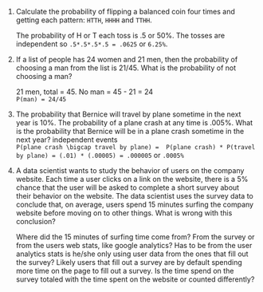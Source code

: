 1. Calculate the probability of flipping a balanced coin four times and getting each pattern: `HTTH`, `HHHH` and `TTHH`.

    The probability of H or T each toss is .5 or 50%. The tosses are independent so `.5*.5*.5*.5 = .0625` or `6.25%`.

2. If a list of people has 24 women and 21 men, then the probability of choosing a man from the list is 21/45. What is the probability of not choosing a man?

    21 men, total = 45.  No man = 45 - 21 = 24  
    `P(man) = 24/45`

3. The probability that Bernice will travel by plane sometime in the next year is 10%. The probability of a plane crash at any time is .005%. What is the probability that Bernice will be in a plane crash sometime in the next year?
    independent events  
    `P(plane crash \bigcap travel by plane) =  P(plane crash) * P(travel by plane) = (.01) * (.00005) = .000005` or `.0005%`

4. A data scientist wants to study the behavior of users on the company website. Each time a user clicks on a link on the website, there is a 5% chance that the user will be asked to complete a short survey about their behavior on the website. The data scientist uses the survey data to conclude that, on average, users spend 15 minutes surfing the company website before moving on to other things. What is wrong with this conclusion?

    Where did the 15 minutes of surfing time come from? From the survey or from the users web stats, like google analytics? Has to be from the user analytics stats is he/she only using user data from the ones that fill out the survey? Likely users that fill out a survey are by default spending more time on the page to fill out a survey.  Is the time spend on the survey totaled with the time spent on the website or counted differently?
